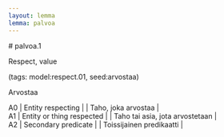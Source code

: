 ```yaml
---
layout: lemma
lemma: palvoa
---
```


<div class="sense">
# <span class="sensename">palvoa.1</span>

<span class="description">Respect, value</span>

(tags: model:respect.01, seed:arvostaa)

<span class="description">Arvostaa</span>

A0 | Entity respecting |   | Taho, joka arvostaa |  
A1 | Entity or thing respected |   | Taho tai asia, jota arvostetaan |  
A2 | Secondary predicate |   | Toissijainen predikaatti |  

</div>

